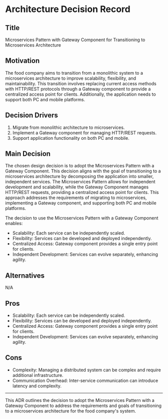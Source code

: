 # Architecture Decision Record

## Title
Microservices Pattern with Gateway Component for Transitioning to Microservices Architecture

## Motivation
The food company aims to transition from a monolithic system to a microservices architecture to improve scalability, flexibility, and maintainability. This transition involves replacing current access methods with HTTP/REST protocols through a Gateway component to provide a centralized access point for clients. Additionally, the application needs to support both PC and mobile platforms.

## Decision Drivers
1. Migrate from monolithic architecture to microservices.
2. Implement a Gateway component for managing HTTP/REST requests.
3. Support application functionality on both PC and mobile.

## Main Decision
The chosen design decision is to adopt the Microservices Pattern with a Gateway Component. This decision aligns with the goal of transitioning to a microservices architecture by decomposing the application into smaller, independent services. The Microservices Pattern allows for independent development and scalability, while the Gateway Component manages HTTP/REST requests, providing a centralized access point for clients. This approach addresses the requirements of migrating to microservices, implementing a Gateway component, and supporting both PC and mobile platforms.

The decision to use the Microservices Pattern with a Gateway Component enables:
- Scalability: Each service can be independently scaled.
- Flexibility: Services can be developed and deployed independently.
- Centralized Access: Gateway component provides a single entry point for clients.
- Independent Development: Services can evolve separately, enhancing agility.

## Alternatives
N/A

## Pros
- Scalability: Each service can be independently scaled.
- Flexibility: Services can be developed and deployed independently.
- Centralized Access: Gateway component provides a single entry point for clients.
- Independent Development: Services can evolve separately, enhancing agility.

## Cons
- Complexity: Managing a distributed system can be complex and require additional infrastructure.
- Communication Overhead: Inter-service communication can introduce latency and complexity.

---
This ADR outlines the decision to adopt the Microservices Pattern with a Gateway Component to address the requirements and goals of transitioning to a microservices architecture for the food company's system.